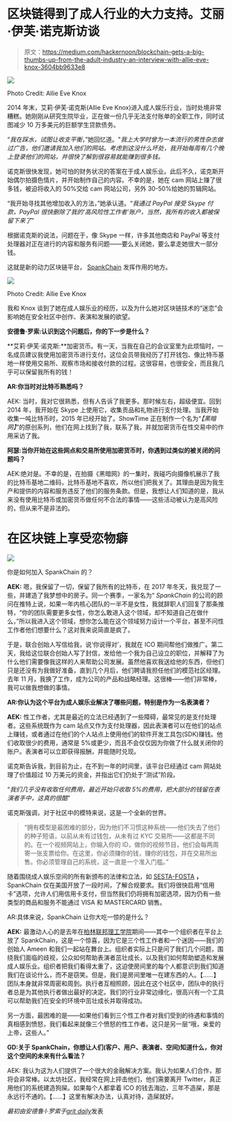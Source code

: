 # 区块链得到了成人行业的大力支持。艾丽·伊芙·诺克斯访谈

> 原文：<https://medium.com/hackernoon/blockchain-gets-a-big-thumbs-up-from-the-adult-industry-an-interview-with-allie-eve-knox-3604bb9633e8>

![](img/0aa9d342cbdf74b47c352de63db527d2.png)

Photo Credit: Allie Eve Knox

2014 年末，艾莉·伊芙·诺克斯(Allie Eve Knox)进入成人娱乐行业，当时处境非常糟糕。她刚刚从研究生院毕业，正在做一份几乎无法支付账单的全职工作，同时试图减少 10 万多美元的巨额学生贷款债务。

“*我在踩水，试图让收支平衡*，”她回忆道。"*我上大学时曾为一本流行的男性杂志做过广告，他们邀请我加入他们的网站。考虑到这没什么坏处，我开始每周有几个晚上登录他们的网站，并很快了解到很容易就能赚到很多钱。*

诺克斯很快发现，她可怕的财务状况的答案在于成人娱乐业。此后不久，诺克斯开始偶尔拍摄色情片，并开始制作自己的内容。不幸的是，她在 cam 网站上赚了很多钱，被迫将收入的 50%交给 cam 网站公司，另外 30-50%给她的剪辑网站。

“我开始寻找其他增加收入的方法，”她承认道。“*我通过 PayPal 接受 Skype 付款，PayPal 很快删除了我的‘高风险性工作者’账户，当然，我所有的收入都被保留下来了*”

根据诺克斯的说法，问题在于，像 Skype 一样，许多其他商店和 PayPal 等支付处理器对正在进行的内容和服务有问题——要么关闭她，要么拿走她很大一部分钱。

这就是新的动力区块链平台， [SpankChain](https://spankchain.com/) 发挥作用的地方。

![](img/59efa9f62aa8eb550e61933f725e8319.png)

Photo Credit: Allie Eve Knox

我和 Knox 谈到了她在成人娱乐业的经历，以及为什么她对区块链技术的“迷恋”会影响她在安全社区中创作、表演和发展的欲望。

**安德鲁·罗索:认识到这个问题后，你的下一步是什么？**

**艾莉·伊芙·诺克斯:**加密货币。有一天，当我在自己的会议室里为此烦恼时，一名成员建议我使用加密货币进行支付。这位会员带我经历了打开钱包、像比特币基地一样使用交易所、观察市场和接收付款的过程。这很容易，也很安全，而且我几乎可以保留我所有的钱！

**AR:你当时对比特币熟悉吗？**

AEK: 当时，我对它很熟悉，但有人告诉了我更多。那时候左右，超级便宜。回到 2014 年，我开始在 Skype 上使用它，收集贡品和礼物进行支付处理。当我开始收集一吨比特币时，2015 年已经开始了。ShowTime 正在制作一个名为“*【黑暗网】*”的原创系列，他们在网上找到了我，联系了我，并就加密货币在性交易中的作用采访了我。

**阿瑟:当你开始在这些网点和交易所使用加密货币时，你遇到过类似的被关闭的问题吗？**

AEK:绝对是。不幸的是，在拍摄《黑暗网》的一集时，我碰巧向摄像机展示了我的比特币基地二维码，比特币基地不喜欢，所以他们把我关了。其理由是因为我生产和提供的内容和服务违反了他们的服务条款。但是，我想让人们知道的是，我从来没有使用比特币或加密货币做任何不合法的事情——这些活动被认为是高风险的，但从来不是非法的。

# 在区块链上享受恋物癖

![](img/754e9e2b9daef7d36aecb2c6716de661.png)

你是如何加入 SpankChain 的？

**AEK:** 嗯，我保留了一切，保留了我所有的比特币，在 2017 年冬天，我兑现了一些，并建造了我梦想中的房子。同一个赛季，一家名为“ *SpankChain* 的公司的顾问在推特上说，如果一年内核心团队的一半不是女性，我就辞职人们回复了那条推特，“你的团队需要更多女性，你怎么敢进入这个领域，却不知道自己在做什么，”所以我进入这个领域，想你怎么能在这个领域努力设计一个平台，甚至不问性工作者他们想要什么？这对我来说简直是疯了。

于是，联合创始人写信给我，说‘你说得对’，我就在 ICO 期间帮他们做推广。第二天，我给这位联合创始人写了封信，发给他一个我为自己设立的职位，并解释了为什么他们需要像我这样的人来帮助公司发展。虽然他喜欢我送给他的东西，但他们只是还没有为我做好准备，直到几个月后，他们聘请我担任他们的模范社区经理。去年 11 月，我换了工作，成为公司的产品和战略经理。这很棒——他们非常棒，我可以做我想做的事情。

**AR:你认为这个平台为成人娱乐业解决了哪些问题，特别是作为一名表演者？**

**AEK:** 性工作者，尤其是最近的立法已经遇到了一些障碍，最常见的是支付处理者。这些系统既作为 cam 站点又作为支付处理器，因此表演者可以在他们的站点上赚钱，或者通过在他们的个人站点上使用他们的软件开发工具包(SDK)赚钱。他们收取很少的费用，通常是 5%或更少，而且不会仅仅因为你做了什么就关闭你的账户。表演者可以立即获得报酬，并能随时兑现。

诺克斯告诉我，到目前为止，在不到一年的时间里，该平台已经通过 cam 网站处理了价值超过 10 万美元的资金，并指出它们仍处于“测试”阶段。

“*我们几乎没有收取任何费用，最近开始只收取 5%的费用，把大部分的钱留在表演者手中，这真的很酷*”

诺克斯强调，对于社区中的模特来说，这是一个全新的世界。

> “拥有模型是最困难的部分，因为他们不习惯这种系统——他们失去了他们的种子短语，以前从未有过钱包，从未有过 KYC 交易所——这都是不同的。在一个视频网站上，你输入你的 ID，做你的视频节目，他们会每两周寄一张支票给你。在这里，你必须赚你的钱，赚你的钱包，并在交易所出售。你必须管理自己的系统，这一直是一个准入门槛。”

随着围绕成人娱乐空间的所有新颁布的法律和立法，如 [SESTA-FOSTA](https://www.vox.com/culture/2018/4/13/17172762/fosta-sesta-backpage-230-internet-freedom) **，** SpankChain 仅在美国开放了一段时间，了解合规要求。我们将很快启用“信用卡”选项，允许人们用信用卡支付，但当然我们仍将拥有加密选项，因为仍有一些类型的商品和服务不能通过 VISA 和 MASTERCARD 销售。

AR:具体来说，SpankChain 让你大吃一惊的是什么？

**AEK:** 最激动人心的是去年在[柏林联邦理工学院](https://ethberlin.com/)期间——其中一个组织者在平台上放了 SpankChain，这是一个惊喜，因为它是三个性工作者和一个迷因——我们的创始人 Ameen 和我们一起站在舞台上。组织者实际上只是问了我们几个问题，围绕我们面临的歧视，公众如何帮助表演者茁壮成长，以及我们如何帮助塑造和发展成人娱乐业。组织者把我们看得太重了，这迫使房间里的每个人都意识到我们知道我们在谈论什么，而不是窃笑。但是，我们是房间里唯一在建东西的人。【……】团队本身就非常周密和周到。执行者互相照顾，因此在这个社区中，团队中的执行者总是为其他执行者做出最好的决定。我们的行业非常边缘化，很高兴有一个工具可以帮助我们在安全的环境中茁壮成长并取得成功。

另一方面，最困难的是——如果他们看到三个性工作者对我们受到的待遇和事情的真相感到愤怒，我们看起来就像三个愤怒的性工作者。这只是另一层“哦，亲爱的上帝，这些人。”

**GD:关于 SpankChain，你想让人们(客户、用户、表演者、空间)知道什么，你对这个空间的未来有什么看法？**

AEK: 我认为这为人们提供了一个很大的金融解决方案。我认为如果人们合作，那将会非常棒。以太坊社区，我经常在网上抨击他们，他们需要离开 Twitter，真正用他们的系统建造狗屎。如果每个人都拿着 ICO 的钱去海边，三年不造屎，那是永远行不通的。【……】这里有解决办法，认真对待，造屎就好。

*最初由安德鲁·l·罗索于*[*grit daily*](https://gritdaily.com/allie-eve-knox-spankchain/)发表